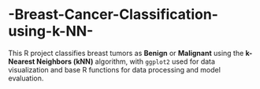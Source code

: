 # -Breast-Cancer-Classification-using-k-NN-
This R project classifies breast tumors as **Benign** or **Malignant** using the **k-Nearest Neighbors (kNN)** algorithm, with `ggplot2` used for data visualization and base R functions for data processing and model evaluation.
